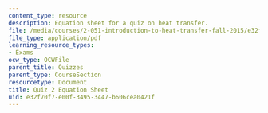 ```yaml
---
content_type: resource
description: Equation sheet for a quiz on heat transfer.
file: /media/courses/2-051-introduction-to-heat-transfer-fall-2015/e32f70f7e00f34953447b606cea0421f_MIT2_051F15_EqnSheet_Q2_v3.pdf
file_type: application/pdf
learning_resource_types:
- Exams
ocw_type: OCWFile
parent_title: Quizzes
parent_type: CourseSection
resourcetype: Document
title: Quiz 2 Equation Sheet
uid: e32f70f7-e00f-3495-3447-b606cea0421f
---
```

